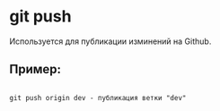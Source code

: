 # git push

Используется для публикации изминений на Github.

## Пример:
```

git push origin dev - публикация ветки "dev"

```
